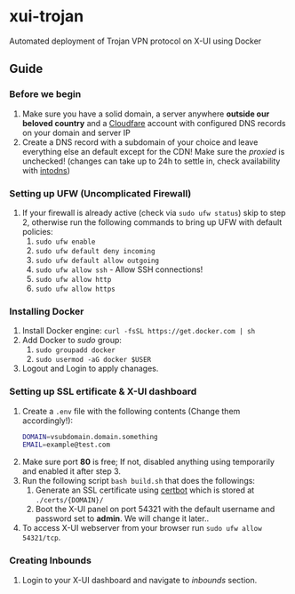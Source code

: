 # xui-trojan
Automated deployment of Trojan VPN protocol on X-UI using Docker

## Guide

### Before we begin
1. Make sure you have a solid domain, a server anywhere **outside our beloved country** and a [Cloudfare](https://cloudflare.com/) account with configured DNS records on your domain and server IP
2. Create a DNS record with a subdomain of your choice and leave everything else an default except for the CDN! Make sure the *proxied* is unchecked! (changes can take up to 24h to settle in, check availability with [intodns](https://intodns.com/))

### Setting up UFW (Uncomplicated Firewall)
1. If your firewall is already active (check via `sudo ufw status`) skip to step 2, otherwise run the following commands to bring up UFW with default policies:
    1. `sudo ufw enable`
    2. `sudo ufw default deny incoming`
    3. `sudo ufw default allow outgoing`
    5. `sudo ufw allow ssh` - Allow SSH connections!
    6. `sudo ufw allow http`
    2. `sudo ufw allow https`

### Installing Docker
1. Install Docker engine: `curl -fsSL https://get.docker.com | sh`
2. Add Docker to *sudo* group:
    1. `sudo groupadd docker`
    2. `sudo usermod -aG docker $USER`
3. Logout and Login to apply chanages.

### Setting up SSL ertificate & X-UI dashboard
1. Create a `.env` file with the following contents (Change them accordingly!):
    ```bash
    DOMAIN=vsubdomain.domain.something
    EMAIL=example@test.com
    ```
2. Make sure port **80** is free; If not, disabled anything using temporarily and enabled it after step 3.
3. Run the following script `bash build.sh` that does the followings:
    1. Generate an SSL certificate using [certbot](https://certbot.eff.org/) which is stored at `./certs/{DOMAIN}/`
    2. Boot the X-UI panel on port 54321 with the default username and password set to **admin**. We will change it later..
4. To access X-UI webserver from your browser run `sudo ufw allow 54321/tcp`.

### Creating Inbounds
1. Login to your X-UI dashboard and navigate to *inbounds* section.
